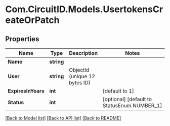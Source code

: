 
# Com.CircuitID.Models.UsertokensCreateOrPatch

## Properties

Name | Type | Description | Notes
------------ | ------------- | ------------- | -------------
**Name** | **string** |  | 
**User** | **string** | ObjectId (unique 12 bytes ID) | 
**ExpiresInYears** | **int** |  | [default to 1]
**Status** | **int** |  | [optional] [default to StatusEnum.NUMBER_1]

[[Back to Model list]](../README.md#documentation-for-models)
[[Back to API list]](../README.md#documentation-for-api-endpoints)
[[Back to README]](../README.md)

